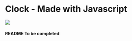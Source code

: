 # Clock - Made with Javascript

<img src="Assets/Screenshot 2020-08-03 at 22.48.18.png" />

#### README To be completed
